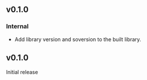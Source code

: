 ## v0.1.0

### Internal

- Add library version and soversion to the built library.

## v0.1.0

Initial release
